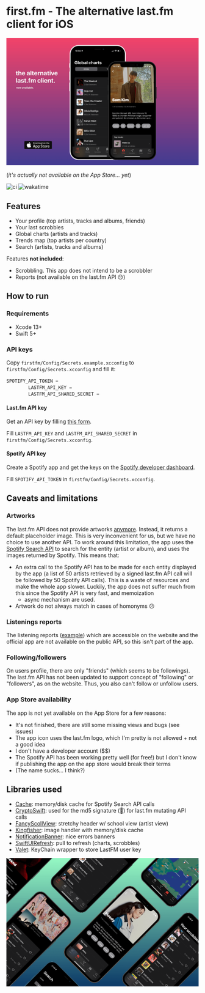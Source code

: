 # first.fm - The alternative last.fm client for iOS

![](./assets/banner.png)

(_it's actually not available on the App Store... yet_)

![ci](https://github.com/angristan/firstfm-ios/actions/workflows/push.yml/badge.svg)
![wakatime](https://wakatime.com/badge/github/angristan/firstfm-ios.svg)

## Features

- Your profile (top artists, tracks and albums, friends)
- Your last scrobbles
- Global charts (artists and tracks)
- Trends map (top artists per country)
- Search (artists, tracks and albums)

Features **not included**:

- Scrobbling. This app does not intend to be a scrobbler
- Reports (not available on the last.fm API 😔)

## How to run

### Requirements

- Xcode 13+
- Swift 5+

### API keys

Copy `firstfm/Config/Secrets.example.xcconfig` to `firstfm/Config/Secrets.xcconfig` and fill it:

```swift
SPOTIFY_API_TOKEN =
        LASTFM_API_KEY =
        LASTFM_API_SHARED_SECRET =     
```

#### Last.fm API key

Get an API key by filling [this form](https://www.last.fm/api/account/create).

Fill `LASTFM_API_KEY` and `LASTFM_API_SHARED_SECRET` in `firstfm/Config/Secrets.xcconfig`.

#### Spotify API key

Create a Spotify app and get the keys on
the [Spotify developer dashboard](https://developer.spotify.com/dashboard/applications).

Fill `SPOTIFY_API_TOKEN` in `firstfm/Config/Secrets.xcconfig`.

## Caveats and limitations

### Artworks

The last.fm API does not provide artworks [anymore](https://stackoverflow.com/a/59529682/6945353). Instead, it returns a
default placeholder image. This is very inconvenient for us, but we have no choice to use another API.
To work around this limitation, the app uses
the [Spotify Search API](https://developer.spotify.com/console/get-search-item/) to search for the entity (artist or
album), and uses the images returned by Spotify. This means that:

- An extra call to the Spotify API has to be made for each entity displayed by the app (a list of 50 artists retrieved
  by a signed last.fm API call will be followed by 50 Spotify API calls). This is a waste of resources and make the
  whole app slower. Luckily, the app does not suffer much from this since the Spotify API is very fast, and memoization
    + async mechanism are used.
- Artwork do not always match in cases of homonyms ☹️

### Listenings reports

The listening reports ([example](https://www.last.fm/user/stan__/listening-report/year)) which are accessible on the
website and the official app are not available on the public API, so this isn't part of the app.

### Following/followers

On users profile, there are only "friends" (which seems to be followings). The last.fm API has not been updated to
support concept of "following" or "followers", as on the website. Thus, you also can't follow or unfollow users.

### App Store availability

The app is not yet available on the App Store for a few reasons:

- It's not finished, there are still some missing views and bugs (see issues)
- The app icon uses the last.fm logo, which I'm pretty is not allowed + not a good idea
- I don't have a developer account ($$)
- The Spotify API has been working pretty well (for free!) but I don't know if publishing the app on the app store would
  break their terms
- (The name sucks... I think?)

## Libraries used

- [Cache](https://github.com/hyperoslo/Cache): memory/disk cache for Spotify Search API calls
- [CryptoSwift](https://github.com/krzyzanowskim/CryptoSwift): used for the md5 signature (🥲) for last.fm mutating API
  calls
- [FancyScollView](https://github.com/nerdsupremacist/FancyScrollView): stretchy header w/ school view (artist view)
- [Kingfisher](https://github.com/onevcat/Kingfisher): image handler with memory/disk cache
- [NotificationBanner](https://github.com/eenwak/NotificationBanner): nice errors banners
- [SwiftUIRefresh](https://github.com/timbersoftware/SwiftUIRefresh): pull to refresh (charts, scrobbles)
- [Valet](https://github.com/square/Valet.git): KeyChain wrapper to store LastFM user key

![](./assets/screenshots.png)
